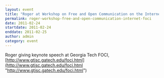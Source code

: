 ```yaml
---
layout: event
title: "Roger at Workshop on Free and Open Communication on the Internet (FOCI)"
permalink: roger-workshop-free-and-open-communication-internet-foci
date: 2011-02-24
startdate: 2011-02-24
enddate: 2011-02-25
author: admin
category: event
---
```


Roger giving keynote speech at Georgia Tech FOCI, [http://www.gtisc.gatech.edu/foci.html](http://www.gtisc.gatech.edu/foci.html "http://www.gtisc.gatech.edu/foci.html")

